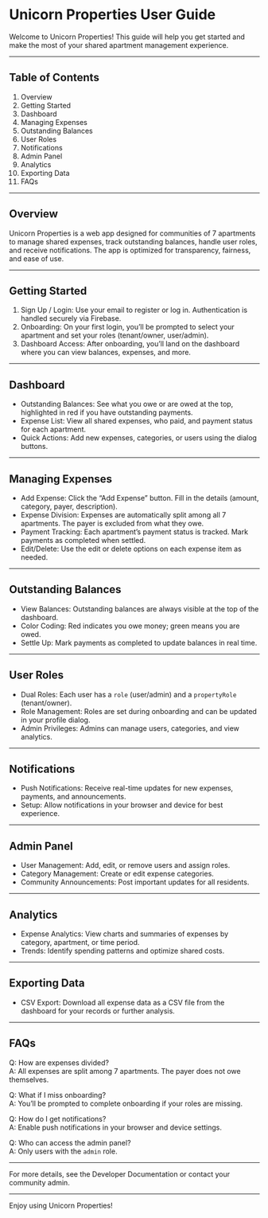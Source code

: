 # Unicorn Properties User Guide

Welcome to Unicorn Properties! This guide will help you get started and make the most of your shared apartment management experience.

---

## Table of Contents

1. Overview
2. Getting Started
3. Dashboard
4. Managing Expenses
5. Outstanding Balances
6. User Roles
7. Notifications
8. Admin Panel
9. Analytics
10. Exporting Data
11. FAQs

---

## Overview

Unicorn Properties is a web app designed for communities of 7 apartments to manage shared expenses, track outstanding balances, handle user roles, and receive notifications. The app is optimized for transparency, fairness, and ease of use.

---

## Getting Started

1. Sign Up / Login: Use your email to register or log in. Authentication is handled securely via Firebase.
2. Onboarding: On your first login, you’ll be prompted to select your apartment and set your roles (tenant/owner, user/admin).
3. Dashboard Access: After onboarding, you’ll land on the dashboard where you can view balances, expenses, and more.

---

## Dashboard

- Outstanding Balances: See what you owe or are owed at the top, highlighted in red if you have outstanding payments.
- Expense List: View all shared expenses, who paid, and payment status for each apartment.
- Quick Actions: Add new expenses, categories, or users using the dialog buttons.

---

## Managing Expenses

- Add Expense: Click the “Add Expense” button. Fill in the details (amount, category, payer, description).
- Expense Division: Expenses are automatically split among all 7 apartments. The payer is excluded from what they owe.
- Payment Tracking: Each apartment’s payment status is tracked. Mark payments as completed when settled.
- Edit/Delete: Use the edit or delete options on each expense item as needed.

---

## Outstanding Balances

- View Balances: Outstanding balances are always visible at the top of the dashboard.
- Color Coding: Red indicates you owe money; green means you are owed.
- Settle Up: Mark payments as completed to update balances in real time.

---

## User Roles

- Dual Roles: Each user has a `role` (user/admin) and a `propertyRole` (tenant/owner).
- Role Management: Roles are set during onboarding and can be updated in your profile dialog.
- Admin Privileges: Admins can manage users, categories, and view analytics.

---

## Notifications

- Push Notifications: Receive real-time updates for new expenses, payments, and announcements.
- Setup: Allow notifications in your browser and device for best experience.

---

## Admin Panel

- User Management: Add, edit, or remove users and assign roles.
- Category Management: Create or edit expense categories.
- Community Announcements: Post important updates for all residents.

---

## Analytics

- Expense Analytics: View charts and summaries of expenses by category, apartment, or time period.
- Trends: Identify spending patterns and optimize shared costs.

---

## Exporting Data

- CSV Export: Download all expense data as a CSV file from the dashboard for your records or further analysis.

---

## FAQs

Q: How are expenses divided?  
A: All expenses are split among 7 apartments. The payer does not owe themselves.

Q: What if I miss onboarding?  
A: You’ll be prompted to complete onboarding if your roles are missing.

Q: How do I get notifications?  
A: Enable push notifications in your browser and device settings.

Q: Who can access the admin panel?  
A: Only users with the `admin` role.

---

For more details, see the Developer Documentation or contact your community admin.

---

Enjoy using Unicorn Properties!
